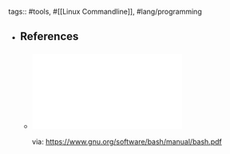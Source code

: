 tags:: #tools, #[[Linux Commandline]], #lang/programming


- ## References
  - ### ![Bash Reference Manual](../assets/doc_bash.pdf)
    via: https://www.gnu.org/software/bash/manual/bash.pdf